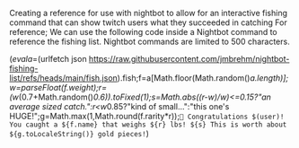 Creating a reference for use with nightbot to allow for an interactive fishing command that can show twitch users what they succeeded in catching
For reference; We can use the following code inside a Nightbot command to reference the fishing list. Nightbot commands are limited to 500 characters.

$(eval a=$(urlfetch json https://raw.githubusercontent.com/jmbrehm/nightbot-fishing-list/refs/heads/main/fish.json).fish;f=a[Math.floor(Math.random()*a.length)];w=parseFloat(f.weight);r=(w*(0.7+Math.random()*0.6)).toFixed(1);s=Math.abs((r-w)/w)<=0.15?"an average sized catch.":r<w*0.85?"kind of small...":"this one's HUGE!";g=Math.max(1,Math.round(f.rarity*r));`🎣 Congratulations $(user)! You caught a ${f.name} that weighs ${r} lbs! ${s} This is worth about ${g.toLocaleString()} gold pieces!`)
